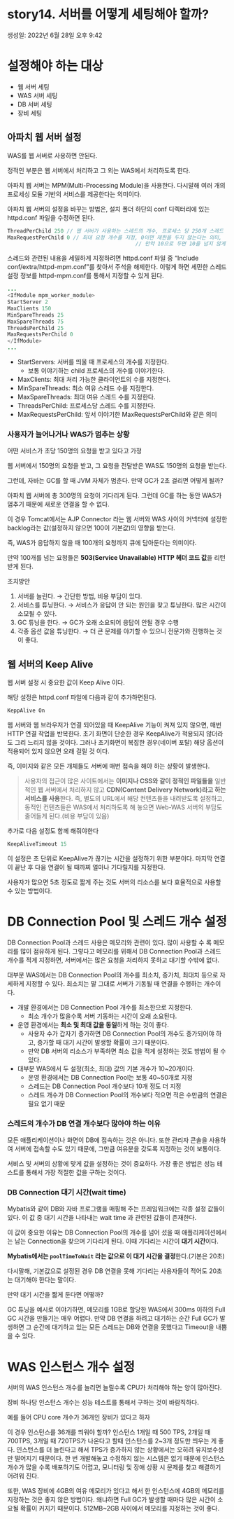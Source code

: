 # story14. 서버를 어떻게 세팅해야 할까?
생성일: 2022년 6월 28일 오후 9:42

# 설정해야 하는 대상

- 웹 서버 세팅
- WAS 서버 세팅
- DB 서버 세팅
- 장비 세팅

## 아파치 웹 서버 설정

WAS를 웹 서버로 사용하면 안된다.

정적인 부분은 웹 서버에서 처리하고 그 외는 WAS에서 처리하도록 한다.

아파치 웹 서버는 MPM(Multi-Processing Module)을 사용한다. 다시말해 여러 개의 프로세싱 모듈 기반의 서비스를 제공한다는 의미이다.

아파치 웹 서버의 설정을 바꾸는 방법은, 설치 폴더 하단의 conf 디렉터리에 있는 httpd.conf 파일을 수정하면 된다.

```java
ThreadPerChild 250 // 웹 서버가 사용하는 스레드의 개수, 프로세스 당 250개 스레드 생성됨
MaxRequestPerChild 0 // 최대 요청 개수를 지정, 0이면 제한을 두지 않는다는 의미, 
										 // 만약 10으로 두면 10을 넘지 않게 됨 0(기본값)으로 설정하는 것을 권장
```

 

스레드와 관련된 내용을 세밀하게 지정하려면 httpd.conf 파일 중 “Include conf/extra/httpd-mpm.conf”를 찾아서 주석을 해제한다. 이렇게 하면 세민한 스레드 설정 정보를 httpd-mpm.conf를 통해서 지정할 수 있게 된다.

```java
...
<IfModule mpm_worker_module>
StartServer 2
MaxClients 150
MinSpareThreads 25
MaxSpareThreads 75
ThreadsPerChild 25
MaxRequestsPerChild 0
</IfModule>
...
```

- StartServers: 서버를 띄울 때 프로세스의 개수를 지정한다.
    - 보통 이야기하는 child 프로세스의 개수를 이야기한다.
- MaxClients: 최대 처리 가능한 클라이언트의 수를 지정한다.
- MinSpareThreads: 최소 여유 스레드 수를 지정한다.
- MaxSpareThreads: 최대 여유 스레드 수를 지정한다.
- ThreadsPerChild: 프로세스당 스레드 수를 지정한다.
- MaxRequestsPerChild: 앞서 이야기한 MaxRequestsPerChild와 같은 의미

### 사용자가 늘어나거나 WAS가 멈추는 상황

어떤 서비스가 초당 150명의 요청을 받고 있다고 가정

웹 서버에서 150명의 요청을 받고, 그 요청을 전달받은 WAS도 150명의 요청을 받는다.

그런데, 자바는 GC를 할 때 JVM 자체가 멈춘다. 만약 GC가 2초 걸리면 어떻게 될까?

아파치 웹 서버에 총 300명의 요청이 기다리게 된다. 그런데 GC를 하는 동안 WAS가 멈추기 때문에 새로운 연결을 할 수 없다.

이 경우 Tomcat에서는 AJP Connector 라는 웹 서버와 WAS 사이의 커넥터에 설정한 backlog라는 값(설정하지 않으면 100이 기본값)의 영향을 받는다.

즉, WAS가 응답하지 않을 때 100개의 요청까지 큐에 담아둔다는 의미이다.

만약 100개를 넘는 요청들은 **503(Service Unavailable) HTTP 헤더 코드 값**을 리턴 받게 된다.

조치방안

1. 서버를 늘린다. → 간단한 방법, 비용 부담이 있다.
2. 서비스를 튜닝한다. → 서비스가 응답이 안 되는 원인을 찾고 튜닝한다. 많은 시간이 소모될 수 있다.
3. GC 튜닝을 한다. → GC가 오래 소요되어 응답이 안될 경우 수행
4. 각종 옵션 값을 튜닝한다. → 더 큰 문제를 야기할 수 있으니 전문가와 진행하는 것이 좋다.

## 웹 서버의 Keep Alive

웹 서버 설정 시 중요한 값이 Keep Alive 이다.

해당 설정은 httpd.conf 파일에 다음과 같이 추가하면된다.

```java
KeppAlive On
```

웹 서버와 웹 브라우저가 연결 되어있을 때 KeepAlive 기능이 켜져 있지 않으면, 매번 HTTP 연결 작업을 반복한다. 초기 화면이 단순한 경우 KeepAlive가 적용되지 않더라도 그리 느리지 않을 것이다. 그러나 초기화면이 복잡한 경우(네이버 포탈) 해당 옵션이 적용되어 있지 않으면 오래 걸릴 것 이다.

즉, 이미지와 같은 모든 개체들도 서버에 매번 접속을 해야 하는 상황이 발생한다.

> 사용자의 접근이 많은 사이트에서는 **이미지나 CSS와 같이 정적인 파일들을** 일반적인 웹 서버에서 처리하지 않고 **CDN(Content Delivery Network)라고 하는 서비스를 사용**한다. 즉, 별도의 URL에서 해당 컨텐츠들을 내려받도록 설정하고, 동적인 컨텐츠들은 WAS에서 처리하도록 해 놓으면 Web-WAS 서버의 부담도 줄어들게 된다.(비용 부담이 있음)
> 

추가로 다음 설정도 함께 해줘야한다

```java
KeepAliveTimeout 15
```

이 설정은 초 단위로 KeepAlive가 끊기는 시간을 설정하기 위한 부분이다. 마지막 연결이 끝난 후 다음 연결이 될 때까찌 얼마나 기다릴지를 지정한다.

사용자가 많으면 5초 정도로 짧게 주는 것도 서버의 리소스를 보다 효율적으로 사용할 수 있는 방법이다.

# DB Connection Pool 및 스레드 개수 설정

DB Connection Pool과 스레드 사용은 메모리와 관련이 있다. 많이 사용할 수 록 메모리를 많이 점유하게 된다. 그렇다고 메모리를 위해서 DB Connection Pool과 스레드 개수를 적게 지정하면, 서버에서는 많은 요청을 처리하지 못하고 대기할 수밖에 없다.

대부분 WAS에서는 DB Connection Pool의 개수를 최소치, 증가치, 최대치 등으로 자세하게 지정할 수 있다. 최소치는 말 그대로 서버가 기동될 때 연결을 수행하는 개수이다.

- 개발 환경에서는 DB Connection Pool 개수를 최소한으로 지정한다.
    - 최소 개수가 많을수록 서버 기동하는 시간이 오래 소요된다.
- 운영 환경에서는 **최소 및 최대 값을 동일**하게 하는 것이 좋다.
    - 사용자 수가 갑자기 증가하면 DB Connection Pool의 개수도 증가되어야 하고, 증가할 때 대기 시간이 발생할 확률이 크기 때문이다.
    - 만약 DB 서버의 리소스가 부족하면 최소 값을 적게 설정하는 것도 방법이 될 수 있다.
- 대부분 WAS에서 두 설정(최소, 최대) 값의 기본 개수가 10~20개이다.
    - 운영 환경에서는 DB Connection Pool는 보통 40~50개로 지정
    - 스레드는 DB Connection Pool 개수보다 10개 정도 더 지정
    - 스레드 개수가 DB Connection Pool의 개수보다 적으면 적은 수만큼의 연결은 필요 없기 때문

### 스레드의 개수가 DB 연결 개수보다 많아야 하는 이유

모든 애플리케이션이나 화면이 DB에 접속하는 것은 아니다. 또한 관리자 콘솔을 사용하여 서버에 접속할 수도 있기 때문에, 그만큼 여유분을 갖도록 지정하는 것이 보통이다.

서비스 및 서버의 상황에 맞게 값을 설정하는 것이 중요하다. 가장 좋은 방법은 성능 테스트를 통해서 가장 적절한 값을 구하는 것이다.

### DB Connection 대기 시간(wait time)

Mybatis와 같이 DB와 자바 프로그램을 매핑해 주는 프레임워크에는 각종 설정 값들이 있다. 이 값 중 대기 시간을 나타내는 wait time 과 관련된 값들이 존재한다.

이 값이 중요한 이유는 DB Connection Pool의 개수를 넘어 섰을 때 애플리케이션에서는 남는 Connection을 찾으며 기다리게 된다. 이때 기다리는 시간이 **대기 시간**이다.

**Mybatis에서는 `poolTimeToWait` 라는 값으로 이 대기 시간을 결정**한다.(기본은 20초)

다시말해, 기본값으로 설정된 경우 DB 연결을 못해 기다리는 사용자들이 적어도 20초는 대기해야 한다는 말이다.

만약 대기 시간을 짧게 둔다면 어떻까?

GC 튜닝을 예시로 이야기하면, 메모리를 1GB로 할당한 WAS에서 300ms 이하의 Full GC 시간을 만들기는 매우 어렵다. 만약 DB 연결을 하려고 대기하는 순간 Full GC가 발생하면 그 순간에 대기하고 있는 모든 스레드는 DB와 연결을 못했다고 Timeout을 내뿜을 수 있다.

# WAS 인스턴스 개수 설정

서버의 WAS 인스턴스 개수를 늘리면 늘릴수록 CPU가 처리해야 하는 양이 많아진다.

장비 하나당 인스턴스 개수는 성능 테스트를 통해서 구하는 것이 바람직하다.

예를 들어 CPU core 개수가 36개인 장비가 있다고 하자

이 경우 인스턴스를 36개를 띄워야 할까? 인스턴스 1개일 때 500 TPS, 2개일 때 700TPS, 3개일 때 720TPS가 나온다고 할때 인스턴스를 2~3개 정도만 띄우는 게 좋다. 인스턴스를 더 늘린다고 해서 TPS가 증가하지 않는 상황에서는 오히려 유지보수성만 떨어지기 때문이다. 한 번 개발해놓고 수정하지 않는 시스템은 없기 때문에 인스턴스 개수가 많을 수록 배포하기도 어렵고, 모니터링 및 장애 상황 시 문제를 찾고 해결하기 어려워 진다.

또한, WAS 장비에 4GB의 여유 메모리가 있다고 해서 한 인스턴스에 4GB의 메모리를 지정하는 것은 좋지 않은 방법이다. 왜냐하면 Full GC가 발생할 때마다 많은 시간이 소요될 확률이 커지기 때문이다. 512MB~2GB 사이에서 메모리를 지정하는 것이 좋다.